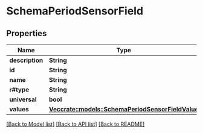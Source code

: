 # SchemaPeriodSensorField

## Properties

Name | Type | Description | Notes
------------ | ------------- | ------------- | -------------
**description** | **String** |  |
**id** | **String** |  |
**name** | **String** |  |
**r#type** | **String** |  |
**universal** | **bool** |  |
**values** | [**Vec<crate::models::SchemaPeriodSensorFieldValue>**](schema.SensorFieldValue.md) |  |

[[Back to Model list]](../README.md#documentation-for-models) [[Back to API list]](../README.md#documentation-for-api-endpoints) [[Back to README]](../README.md)

